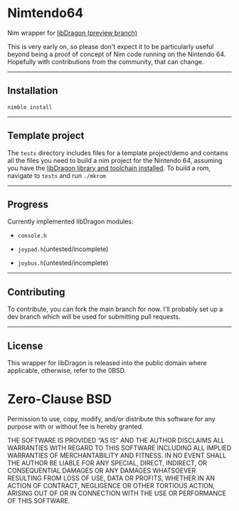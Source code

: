 # Nimtendo64

Nim wrapper for [libDragon (preview branch)](https://github.com/DragonMinded/libdragon/tree/preview)

This is very early on, so please don't expect it to be particularly useful beyond being a proof of concept of Nim code running on the Nintendo 64. Hopefully with contributions from the community, that can change.

---

## Installation

```shell
nimble install
```

---

## Template project

The `tests` directory includes files for a template project/demo and contains all the files you need to build a nim project for the Nintendo 64, assuming you have the [libDragon library and toolchain installed](https://github.com/DragonMinded/libdragon/wiki/Installing-libdragon). To build a rom, navigate to `tests` and run `./mkrom`

---

## Progress

Currently implemented libDragon modules:

- `console.h`

- `joypad.h`(untested/incomplete)

- `joybus.h`(untested/incomplete)

---

## Contributing

To contribute, you can fork the main branch for now. I'll probably set up a dev branch which will be used for submitting pull requests.

---

## License

This wrapper for libDragon is released into the public domain where applicable, otherwise, refer to the 0BSD.

Zero-Clause BSD
=============

Permission to use, copy, modify, and/or distribute this software for
any purpose with or without fee is hereby granted.

THE SOFTWARE IS PROVIDED “AS IS” AND THE AUTHOR DISCLAIMS ALL
WARRANTIES WITH REGARD TO THIS SOFTWARE INCLUDING ALL IMPLIED WARRANTIES
OF MERCHANTABILITY AND FITNESS. IN NO EVENT SHALL THE AUTHOR BE LIABLE
FOR ANY SPECIAL, DIRECT, INDIRECT, OR CONSEQUENTIAL DAMAGES OR ANY
DAMAGES WHATSOEVER RESULTING FROM LOSS OF USE, DATA OR PROFITS, WHETHER IN
AN ACTION OF CONTRACT, NEGLIGENCE OR OTHER TORTIOUS ACTION, ARISING OUT
OF OR IN CONNECTION WITH THE USE OR PERFORMANCE OF THIS SOFTWARE.
